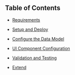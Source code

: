 ## Table of Contents

<!-- disco-toc-start -->

- [Requirements](https://github.com/SAP-samples/btp-cap-genai-semantic-search/blob/main/docs/tutorial/1-Requirements.md)
  
- [Setup and Deploy](https://github.com/SAP-samples/btp-cap-genai-semantic-search/blob/main/docs/tutorial/2-Setup%20and%20Deploy.md)

- [Configure the Data Model](https://github.com/SAP-samples/btp-cap-genai-semantic-search/blob/main/docs/tutorial/3-Configure%20the%20Data%20Model.md)

- [UI Component Configuration](https://github.com/SAP-samples/btp-cap-genai-semantic-search/blob/main/docs/tutorial/4-UI%20Component%20Configuration.md)

- [Validation and Testing](https://github.com/SAP-samples/btp-cap-genai-semantic-search/blob/main/docs/tutorial/5-%20Validation%20and%20Testing.md)

- [Extend](https://github.com/SAP-samples/btp-cap-genai-semantic-search/blob/main/docs/tutorial/6-Extend.md)

<!-- disco-toc-end -->
